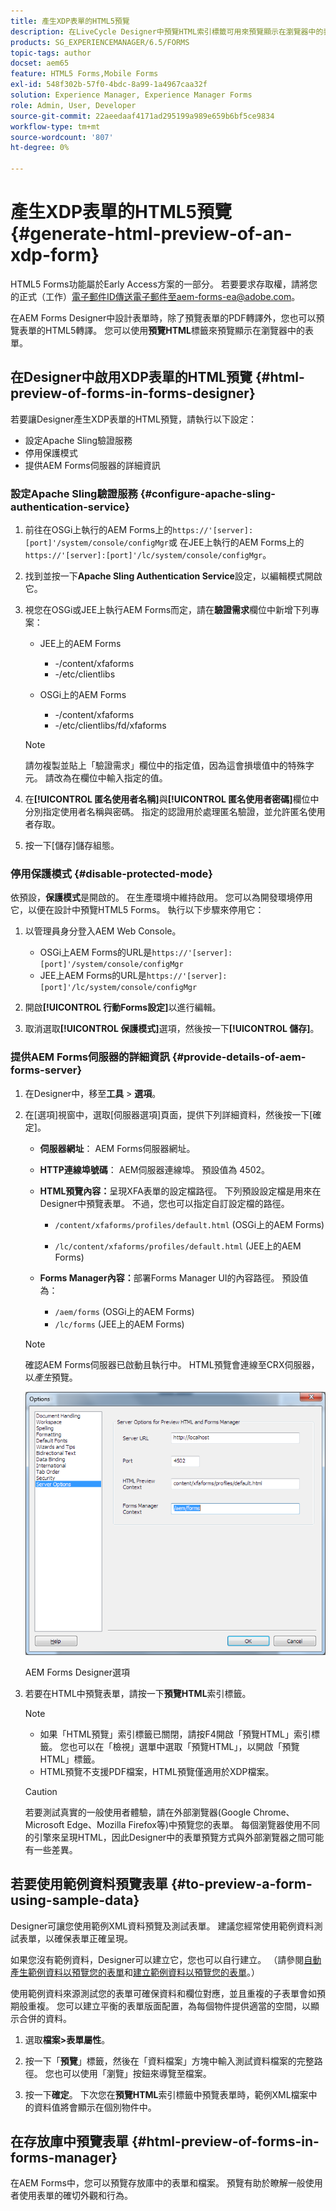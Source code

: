 ```yaml
---
title: 產生XDP表單的HTML5預覽
description: 在LiveCycle Designer中預覽HTML索引標籤可用來預覽顯示在瀏覽器中的表單。
products: SG_EXPERIENCEMANAGER/6.5/FORMS
topic-tags: author
docset: aem65
feature: HTML5 Forms,Mobile Forms
exl-id: 548f302b-57f0-4bdc-8a99-1a4967caa32f
solution: Experience Manager, Experience Manager Forms
role: Admin, User, Developer
source-git-commit: 22aeedaaf4171ad295199a989e659b6bf5ce9834
workflow-type: tm+mt
source-wordcount: '807'
ht-degree: 0%

---
```


# 產生XDP表單的HTML5預覽{#generate-html-preview-of-an-xdp-form}

<span class="preview"> HTML5 Forms功能屬於Early Access方案的一部分。 若要要求存取權，請將您的正式（工作）電子郵件ID傳送電子郵件至aem-forms-ea@adobe.com。
</span>

在AEM Forms Designer中設計表單時，除了預覽表單的PDF轉譯外，您也可以預覽表單的HTML5轉譯。 您可以使用&#x200B;**預覽HTML**&#x200B;標籤來預覽顯示在瀏覽器中的表單。

## 在Designer中啟用XDP表單的HTML預覽 {#html-preview-of-forms-in-forms-designer}

若要讓Designer產生XDP表單的HTML預覽，請執行以下設定：

* 設定Apache Sling驗證服務
* 停用保護模式
* 提供AEM Forms伺服器的詳細資訊

### 設定Apache Sling驗證服務 {#configure-apache-sling-authentication-service}

1. 前往在OSGi上執行的AEM Forms上的`https://'[server]:[port]'/system/console/configMgr`或
   在JEE上執行的AEM Forms上的`https://'[server]:[port]'/lc/system/console/configMgr`。
1. 找到並按一下&#x200B;**Apache Sling Authentication Service**&#x200B;設定，以編輯模式開啟它。

1. 視您在OSGi或JEE上執行AEM Forms而定，請在&#x200B;**驗證需求**&#x200B;欄位中新增下列專案：

   * JEE上的AEM Forms

      * -/content/xfaforms
      * -/etc/clientlibs

   * OSGi上的AEM Forms

      * -/content/xfaforms
      * -/etc/clientlibs/fd/xfaforms

   >[!NOTE]
   >
   >請勿複製並貼上「驗證需求」欄位中的指定值，因為這會損壞值中的特殊字元。 請改為在欄位中輸入指定的值。

1. 在&#x200B;**[!UICONTROL 匿名使用者名稱]**&#x200B;與&#x200B;**[!UICONTROL 匿名使用者密碼]**&#x200B;欄位中分別指定使用者名稱與密碼。 指定的認證用於處理匿名驗證，並允許匿名使用者存取。
1. 按一下[儲存]儲存組態。**&#x200B;**

### 停用保護模式 {#disable-protected-mode}

依預設，**保護模式**&#x200B;是開啟的。 在生產環境中維持啟用。 您可以為開發環境停用它，以便在設計中預覽HTML5 Forms。 執行以下步驟來停用它：

1. 以管理員身分登入AEM Web Console。

   * OSGi上AEM Forms的URL是`https://'[server]:[port]'/system/console/configMgr`
   * JEE上AEM Forms的URL是`https://'[server]:[port]'/lc/system/console/configMgr`

1. 開啟&#x200B;**[!UICONTROL 行動Forms設定]**&#x200B;以進行編輯。
1. 取消選取&#x200B;**[!UICONTROL 保護模式]**&#x200B;選項，然後按一下&#x200B;**[!UICONTROL 儲存]**。

### 提供AEM Forms伺服器的詳細資訊 {#provide-details-of-aem-forms-server}

1. 在Designer中，移至&#x200B;**工具** > **選項**。
1. 在[選項]視窗中，選取[伺服器選項]頁面&#x200B;**&#x200B;**，提供下列詳細資料，然後按一下[確定]&#x200B;**&#x200B;**。

   * **伺服器網址**： AEM Forms伺服器網址。

   * **HTTP連線埠號碼**： AEM伺服器連線埠。 預設值為 4502。
   * **HTML預覽內容：**&#x200B;呈現XFA表單的設定檔路徑。 下列預設設定檔是用來在Designer中預覽表單。 不過，您也可以指定自訂設定檔的路徑。

      * `/content/xfaforms/profiles/default.html` (OSGi上的AEM Forms)

      * `/lc/content/xfaforms/profiles/default.html` (JEE上的AEM Forms)

   * **Forms Manager內容：**&#x200B;部署Forms Manager UI的內容路徑。 預設值為：

      * `/aem/forms` (OSGi上的AEM Forms)
      * `/lc/forms` (JEE上的AEM Forms)

   >[!NOTE]
   >
   >確認AEM Forms伺服器已啟動且執行中。 HTML預覽會連線至CRX伺服器，以&#x200B;*產生*&#x200B;預覽。

   ![AEM Forms Designer選項](assets/server_options.png)

   AEM Forms Designer選項

1. 若要在HTML中預覽表單，請按一下&#x200B;**預覽HTML**&#x200B;索引標籤。

   >[!NOTE]
   >
   >
   >
   >
   >    * 如果「HTML預覽」索引標籤已關閉，請按F4開啟「預覽HTML」索引標籤。 您也可以在「檢視」選單中選取「預覽HTML」，以開啟「預覽HTML」標籤。
   >    * HTML預覽不支援PDF檔案，HTML預覽僅適用於XDP檔案。
   >
   >

   >[!CAUTION]
   >
   >若要測試真實的一般使用者體驗，請在外部瀏覽器(Google Chrome、Microsoft Edge、Mozilla Firefox等)中預覽您的表單。 每個瀏覽器使用不同的引擎來呈現HTML，因此Designer中的表單預覽方式與外部瀏覽器之間可能有一些差異。

## 若要使用範例資料預覽表單 {#to-preview-a-form-using-sample-data}

Designer可讓您使用範例XML資料預覽及測試表單。 建議您經常使用範例資料測試表單，以確保表單正確呈現。

如果您沒有範例資料，Designer可以建立它，您也可以自行建立。 （請參閱[自動產生範例資料以預覽您的表單](https://help.adobe.com/en_US/AEMForms/6.1/DesignerHelp/WS107c29ade9134a2c136ae6f212a1f379c94-8000.2.html#WS92d06802c76abadb-728f46ac129b395660c-7efe.2)和[建立範例資料以預覽您的表單](https://help.adobe.com/en_US/AEMForms/6.1/DesignerHelp/WS107c29ade9134a2c136ae6f212a1f379c94-8000.2.html#WS92d06802c76abadb-728f46ac129b395660c-7eff.2)。）

使用範例資料來源測試您的表單可確保資料和欄位對應，並且重複的子表單會如預期般重複。 您可以建立平衡的表單版面配置，為每個物件提供適當的空間，以顯示合併的資料。

1. 選取&#x200B;**檔案>表單屬性**。

1. 按一下「**預覽**」標籤，然後在「資料檔案」方塊中輸入測試資料檔案的完整路徑。 您也可以使用「瀏覽」按鈕來導覽至檔案。

1. 按一下&#x200B;**確定**。 下次您在&#x200B;**預覽HTML**&#x200B;索引標籤中預覽表單時，範例XML檔案中的資料值將會顯示在個別物件中。

## 在存放庫中預覽表單 {#html-preview-of-forms-in-forms-manager}

在AEM Forms中，您可以預覽存放庫中的表單和檔案。 預覽有助於瞭解一般使用者使用表單的確切外觀和行為。
